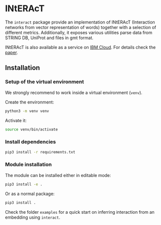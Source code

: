 # INtERAcT

The `interact` package provide an implementation of INtERAcT (Interaction networks from vector representation of words) together with a selection of different metrics. Additionally, it exposes various utilities parse data from STRING DB, UniProt and files in gmt format.

INtERAcT is also available as a service on [IBM Cloud](https://ibm.biz/interact-aas). For details check the [paper](https://arxiv.org/abs/1801.03011).

## Installation

### Setup of the virtual environment

We strongly recommend to work inside a virtual environment (`venv`).

Create the environment:

```sh
python3 -m venv venv
```

Activate it:

```sh
source venv/bin/activate
```

### Install dependencies

```sh
pip3 install -r requirements.txt
```

### Module installation

The module can be installed either in editable mode:

```sh
pip3 install -e .
```

Or as a normal package:

```sh
pip3 install .
```

Check the folder `examples` for a quick start on inferring interaction from an embedding using `interact`.
